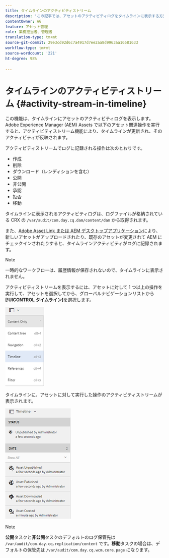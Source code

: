 ```yaml
---
title: タイムラインのアクティビティストリーム
description: 'この記事では、アセットのアクティビティログをタイムラインに表示する方法について説明します。 '
contentOwner: AG
feature: アセット管理
role: 業務担当者、管理者
translation-type: tm+mt
source-git-commit: 29e3cd92d6c7a4917d7ee2aa8d9963aa16581633
workflow-type: tm+mt
source-wordcount: '221'
ht-degree: 98%

---
```



# タイムラインのアクティビティストリーム {#activity-stream-in-timeline}

この機能は、タイムラインにアセットのアクティビティログを表示します。Adobe Experience Manager (AEM) Assets で以下のアセット関連操作を実行すると、アクティビティストリーム機能により、タイムラインが更新され、そのアクティビティが反映されます。

アクティビティストリームでログに記録される操作は次のとおりです。

* 作成
* 削除
* ダウンロード（レンディションを含む）
* 公開
* 非公開
* 承認
* 拒否
* 移動

タイムラインに表示されるアクティビティログは、ログファイルが格納されている CRX の `/var/audit/com.day.cq.dam/content/dam` から取得されます。

また、[Adobe Asset Link](https://helpx.adobe.com/jp/enterprise/admin-guide.html/enterprise/using/manage-assets-using-adobe-asset-link.ug.html)[ または AEM デスクトップアプリケーション](https://experienceleague.adobe.com/docs/experience-manager-desktop-app/using/introduction.html?lang=ja)により、新しいアセットがアップロードされたり、既存のアセットが変更されて AEM にチェックインされたりすると、タイムラインアクティビティがログに記録されます。

>[!NOTE]
>
>一時的なワークフローは、履歴情報が保存されないので、タイムラインに表示されません。

アクティビティストリームを表示するには、アセットに対して 1 つ以上の操作を実行して、アセットを選択してから、グローバルナビゲーションリストから&#x200B;**[!UICONTROL タイムライン]**&#x200B;を選択します。

![timeline-3](assets/timeline-3.png)

タイムラインに、アセットに対して実行した操作のアクティビティストリームが表示されます。

![アクティビティ_ストリーム](assets/activity_stream.png)

>[!NOTE]
>
>**公開**&#x200B;タスクと&#x200B;**非公開**&#x200B;タスクのデフォルトのログ保管先は `/var/audit/com.day.cq.replication/content` です。**移動**&#x200B;タスクの場合は、デフォルトの保管先は `/var/audit/com.day.cq.wcm.core.page` になります。
